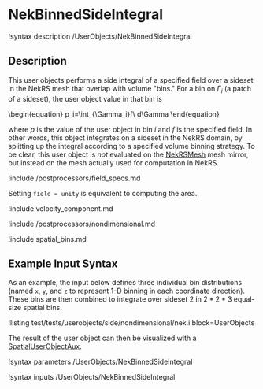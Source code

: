 # NekBinnedSideIntegral

!syntax description /UserObjects/NekBinnedSideIntegral

## Description

This user objects performs a side integral of a specified field
over a sideset in the NekRS mesh that overlap with volume "bins."
For a bin on $\Gamma_i$ (a patch of a sideset),
the user object value in that bin is

\begin{equation}
p_i=\int_{\Gamma_i}f\ d\Gamma
\end{equation}

where $p$ is the value of the user object in bin $i$ and
$f$ is the specified field. In other words, this object integrates
on a sideset in the NekRS domain, by splitting up the integral according
to a specified volume binning strategy.
To be clear, this user object is *not* evaluated on the
[NekRSMesh](NekRSMesh.md) mesh mirror, but instead on the mesh actually
used for computation in NekRS.

!include /postprocessors/field_specs.md

Setting `field = unity` is equivalent to computing the area.

!include velocity_component.md

!include /postprocessors/nondimensional.md

!include spatial_bins.md

## Example Input Syntax

As an example, the input below defines three individual bin distributions
(named `x`, `y`, and `z` to represent 1-D binning in each
coordinate direction). These bins are then combined to integrate
over sideset 2 in $2*2*3$ equal-size spatial bins.

!listing test/tests/userobjects/side/nondimensional/nek.i
  block=UserObjects

The result of the user object can then be visualized with a
[SpatialUserObjectAux](SpatialUserObjectAux.md).

!syntax parameters /UserObjects/NekBinnedSideIntegral

!syntax inputs /UserObjects/NekBinnedSideIntegral
